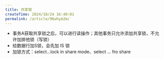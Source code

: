 ```yaml
---
title: 共享锁
createTime: 2024/10/24 16:40:01
permalink: /article/96whym2m/
---
```

- 事务A获取共享锁之后，可以进行读操作；其他事务只允许添加共享锁，不允许加排他锁（写锁）
- 给数据行加S锁，会先加 IS 锁
- 加锁方式：select…lock in share mode、select ... fro share